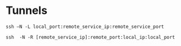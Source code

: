 # Tunnels

```
ssh –N -L local_port:remote_service_ip:remote_service_port
```

```
ssh  -N -R [remote_service_ip]:remote_port:local_ip:local_port
```
